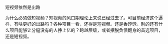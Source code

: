 短视频依然是出路

为什么必须做短视频？短视频的风口期理论上来说已经过去了。可目前经济这个逼样，有啥更好的出路吗？各种项目一看，还得是短视频。还是香饽饽。别的还有什么项目能够让分逼没有的人挣上亿的？跨越层级，或者摆脱负债翻身的首选项目，还是短视频。